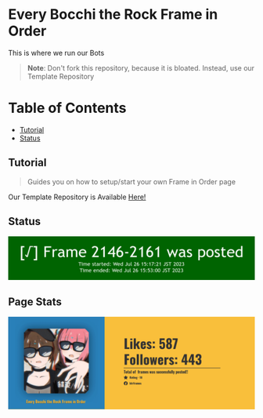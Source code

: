 # Every Bocchi the Rock Frame in Order
This is where we run our Bots

> **Note**: Don't fork this repository, because it is bloated. Instead, use our Template Repository

# Table of Contents
- [Tutorial](#tutorial)
- [Status](#status)

## Tutorial
> Guides you on how to setup/start your own Frame in Order page

Our Template Repository is Available [Here!](https://github.com/fearocanity/ebtrfio-template)

## Status
![Status Image](status/status.png)

## Page Stats
![Page Stats](https://raw.githubusercontent.com/fearocanity/fearocanity/master/banner.gif)

